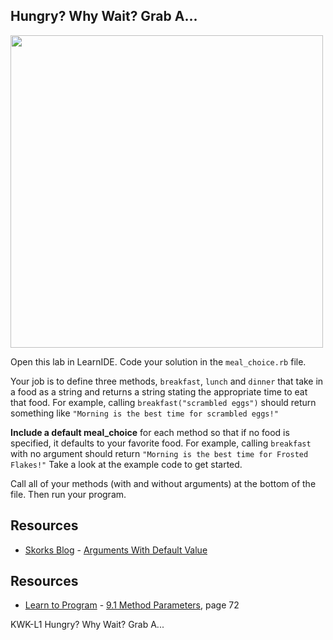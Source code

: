 ## Hungry? Why Wait? Grab A...
<img src="https://s3.amazonaws.com/after-school-assets/snacks.jpg" width="500">

Open this lab in LearnIDE. Code your solution in the `meal_choice.rb` file. 

Your job is to define three methods, `breakfast`, `lunch` and `dinner` that take in a food as a string and returns a string stating the appropriate time to eat that food. For example, calling `breakfast("scrambled eggs")` should return something like `"Morning is the best time for scrambled eggs!"`

**Include a default meal_choice** for each method so that if no food is specified, it defaults to your favorite food. For example, calling `breakfast` with no argument should return `"Morning is the best time for Frosted Flakes!"` Take a look at the example code to get started. 

Call all of your methods (with and without arguments) at the bottom of the file. Then run your program.

## Resources
* [Skorks Blog](http://www.skorks.com/) - [Arguments With Default Value](http://www.skorks.com/2009/08/method-arguments-in-ruby/)
## Resources
* [Learn to Program](http://books.flatironschool.com/books/43?page=72) - [9.1 Method Parameters](http://books.flatironschool.com/books/43?page=72), page 72

<p data-visibility='hidden'>KWK-L1 Hungry? Why Wait? Grab A...</p>